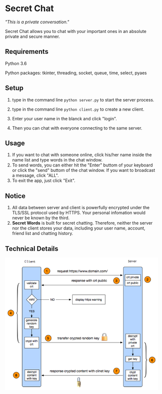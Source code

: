# Secret Chat
*"This is a private conversation."*

Secret Chat allows you to chat with your important ones in an absolute private and secure manner.

## Requirements
Python 3.6

Python packages:
tkinter, threading, socket, queue, time, select, pyaes


## Setup
1. type in the command line `python server.py` to start the server process.

2. type in the command line `python client.py` to create a new client.

3. Enter your user name in the blanck and click "login".

4. Then you can chat with everyone connecting to the same server.

## Usage
1. If you want to chat with someone online, click his/her name inside the name list and type words in the chat window.
2. To send words, you can either hit the "Enter" buttom of your keyboard or click the "send" buttom of the chat window. If you want to broadcast a message, click "ALL".
3. To exit the app, just click "Exit".

## Notice
1. All data between server and client is powerfully encrypted under the TLS/SSL protocol used by HTTPS. Your personal infomation would never be known by the third.
2. **Secret Words** is built for secret chatting. Therefore, neither the server nor the client stores your data, including your user name, account, friend list and chatting history. 

## Technical Details
![](./img/HTTPS.png)
